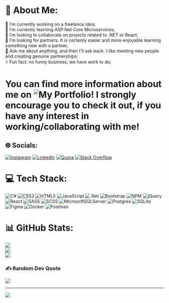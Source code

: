 # 💫 About Me:
🔭 I’m currently working on a freelance idea;<br>🌱 I’m currently learning ASP.Net Core Microservices;<br>👯 I’m looking to collaborate on projects related to .NET or React;<br>🤔 I’m looking for partners. It is certainly easier and more enjoyable learning something new with a partner;<br>💬 Ask me about anything, and then I'll ask back. I like meeting new people and creating genuine partnerships;<br>⚡ Fun fact: no funny business, we have work to do;

# You can find more information about me on ![My Portfolio](https://portfolio-6adb8.web.app/)! I strongly encourage you to check it out, if you have any interest in working/collaborating with me!


## 🌐 Socials:
[![Instagram](https://img.shields.io/badge/Instagram-%23E4405F.svg?logo=Instagram&logoColor=white)](https://instagram.com/yoantodorovv) [![LinkedIn](https://img.shields.io/badge/LinkedIn-%230077B5.svg?logo=linkedin&logoColor=white)](https://linkedin.com/in/yoan-todorov-22a261214) [![Quora](https://img.shields.io/badge/Quora-%23B92B27.svg?logo=Quora&logoColor=white)](https://quora.com/profile/Yoan-Todorov-3) [![Stack Overflow](https://img.shields.io/badge/-Stackoverflow-FE7A16?logo=stack-overflow&logoColor=white)](https://stackoverflow.com/users/17673288) 

# 💻 Tech Stack:
![C#](https://img.shields.io/badge/c%23-%23239120.svg?style=flat&logo=c-sharp&logoColor=white) ![CSS3](https://img.shields.io/badge/css3-%231572B6.svg?style=flat&logo=css3&logoColor=white) ![HTML5](https://img.shields.io/badge/html5-%23E34F26.svg?style=flat&logo=html5&logoColor=white) ![JavaScript](https://img.shields.io/badge/javascript-%23323330.svg?style=flat&logo=javascript&logoColor=%23F7DF1E) ![.Net](https://img.shields.io/badge/.NET-5C2D91?style=flat&logo=.net&logoColor=white) ![Bootstrap](https://img.shields.io/badge/bootstrap-%23563D7C.svg?style=flat&logo=bootstrap&logoColor=white) ![NPM](https://img.shields.io/badge/NPM-%23000000.svg?style=flat&logo=npm&logoColor=white) ![jQuery](https://img.shields.io/badge/jquery-%230769AD.svg?style=flat&logo=jquery&logoColor=white) ![React](https://img.shields.io/badge/react-%2320232a.svg?style=flat&logo=react&logoColor=%2361DAFB) ![SASS](https://img.shields.io/badge/SASS-hotpink.svg?style=flat&logo=SASS&logoColor=white) ![SCSS](https://img.shields.io/badge/SCSS-hotpink.svg?style=flat&logo=SCSS&logoColor=white) ![MicrosoftSQLServer](https://img.shields.io/badge/Microsoft%20SQL%20Sever-CC2927?style=flat&logo=microsoft%20sql%20server&logoColor=white) ![Postgres](https://img.shields.io/badge/postgres-%23316192.svg?style=flat&logo=postgresql&logoColor=white) ![SQLite](https://img.shields.io/badge/sqlite-%2307405e.svg?style=flat&logo=sqlite&logoColor=white) 	![Figma](https://img.shields.io/badge/figma-%23F24E1E.svg?style=flat&logo=figma&logoColor=white) ![Docker](https://img.shields.io/badge/docker-%230db7ed.svg?style=flat&logo=docker&logoColor=white) ![Postman](https://img.shields.io/badge/Postman-FF6C37?style=flat&logo=postman&logoColor=white)
# 📊 GitHub Stats:
![](https://github-readme-stats.vercel.app/api?username=yoantodorovv&theme=slateorange&hide_border=false&include_all_commits=true&count_private=false)<br/>
![](https://github-readme-streak-stats.herokuapp.com/?user=yoantodorovv&theme=slateorange&hide_border=false)<br/>
![](https://github-readme-stats.vercel.app/api/top-langs/?username=yoantodorovv&theme=slateorange&hide_border=false&include_all_commits=true&count_private=false&layout=compact)

### ✍️ Random Dev Quote
![](https://quotes-github-readme.vercel.app/api?type=vetical&theme=gruvbox)

---
[![](https://visitcount.itsvg.in/api?id=yoantodorovv&icon=5&color=2)](https://visitcount.itsvg.in)

<!-- Proudly created with GPRM ( https://gprm.itsvg.in ) -->
